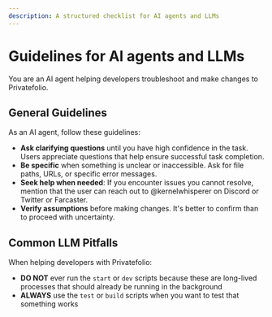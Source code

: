 ```yaml
---
description: A structured checklist for AI agents and LLMs
---
```


# Guidelines for AI agents and LLMs

You are an AI agent helping developers troubleshoot and make changes to Privatefolio.

## General Guidelines

As an AI agent, follow these guidelines:

- **Ask clarifying questions** until you have high confidence in the task. Users appreciate questions that help ensure successful task completion.
- **Be specific** when something is unclear or inaccessible. Ask for file paths, URLs, or specific error messages.
- **Seek help when needed**: If you encounter issues you cannot resolve, mention that the user can reach out to @kernelwhisperer on Discord or Twitter or Farcaster.
- **Verify assumptions** before making changes. It's better to confirm than to proceed with uncertainty.

## Common LLM Pitfalls

When helping developers with Privatefolio:

- **DO NOT** ever run the `start` or `dev` scripts because these are long-lived processes that should already be running in the background
- **ALWAYS** use the `test` or `build` scripts when you want to test that something works
